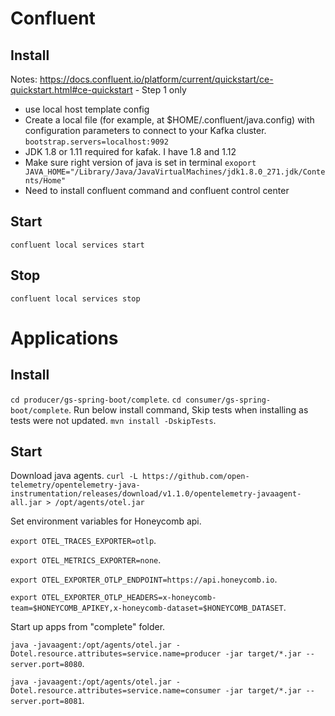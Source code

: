 # Confluent 
## Install
  Notes:
  https://docs.confluent.io/platform/current/quickstart/ce-quickstart.html#ce-quickstart - Step 1 only 
-  use local host template config 
-  Create a local file (for example, at $HOME/.confluent/java.config) with configuration parameters to connect to your Kafka cluster.
  `bootstrap.servers=localhost:9092`
- JDK 1.8 or 1.11 required for kafak.  I have 1.8 and 1.12
- Make sure right version of java is set in terminal
  `exoport JAVA_HOME="/Library/Java/JavaVirtualMachines/jdk1.8.0_271.jdk/Contents/Home"` 
- Need to install confluent command and confluent control center

## Start
`confluent local services start`
## Stop
`confluent local services stop`


# Applications 

## Install 
`cd producer/gs-spring-boot/complete`. 
`cd consumer/gs-spring-boot/complete`. 
Run below install command, Skip tests when installing as tests were not updated. 
 `mvn install -DskipTests`. 

## Start

Download java agents. 
`curl -L https://github.com/open-telemetry/opentelemetry-java-instrumentation/releases/download/v1.1.0/opentelemetry-javaagent-all.jar > /opt/agents/otel.jar`

Set environment variables for Honeycomb api. 

`export OTEL_TRACES_EXPORTER=otlp`. 

`export OTEL_METRICS_EXPORTER=none`. 

`export OTEL_EXPORTER_OTLP_ENDPOINT=https://api.honeycomb.io`. 

`export OTEL_EXPORTER_OTLP_HEADERS=x-honeycomb-team=$HONEYCOMB_APIKEY,x-honeycomb-dataset=$HONEYCOMB_DATASET`. 


Start up apps from "complete" folder. 


`java -javaagent:/opt/agents/otel.jar -Dotel.resource.attributes=service.name=producer -jar target/*.jar --server.port=8080`. 


`java -javaagent:/opt/agents/otel.jar -Dotel.resource.attributes=service.name=consumer -jar target/*.jar --server.port=8081`. 




